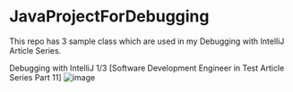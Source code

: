 # JavaProjectForDebugging
This repo has 3 sample class which are used in my Debugging with IntelliJ Article Series.


Debugging with IntelliJ 1/3 [Software Development Engineer in Test Article Series Part 11]
![image](https://user-images.githubusercontent.com/80316751/133316611-bbb6773c-6d59-4d1a-872a-f047a78f7539.png)
